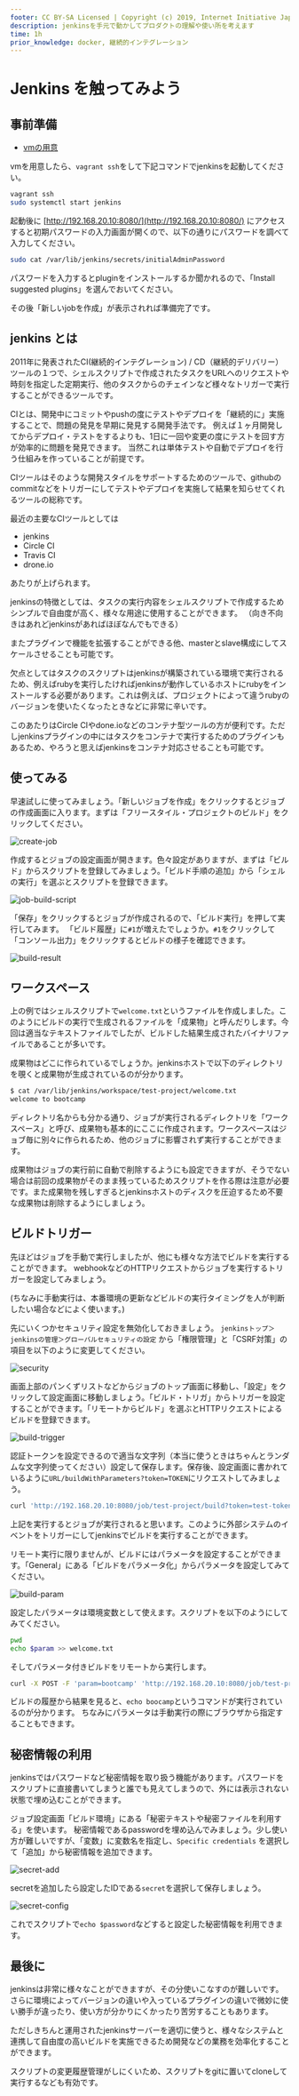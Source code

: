 ```yaml
---
footer: CC BY-SA Licensed | Copyright (c) 2019, Internet Initiative Japan Inc.
description: jenkinsを手元で動かしてプロダクトの理解や使い所を考えます
time: 1h
prior_knowledge: docker, 継続的インテグレーション
---
```


<header-table/>

# Jenkins を触ってみよう

## 事前準備

- [vmの用意](https://gh.iiji.jp/pages/iij-bootcamp/iij-bootcamp/preparation/vagrant)

vmを用意したら、`vagrant ssh`をして下記コマンドでjenkinsを起動してください。

```bash
vagrant ssh
sudo systemctl start jenkins
```

起動後に [http://192.168.20.10:8080/](http://192.168.20.10:8080/) にアクセスすると初期パスワードの入力画面が開くので、以下の通りにパスワードを調べて入力してください。

```bash
sudo cat /var/lib/jenkins/secrets/initialAdminPassword
```

パスワードを入力するとpluginをインストールするか聞かれるので、「Install suggested plugins」を選んでおいてください。

その後「新しいjobを作成」が表示されれば準備完了です。

## jenkins とは

2011年に発表されたCI(継続的インテグレーション) / CD（継続的デリバリー）ツールの１つで、シェルスクリプトで作成されたタスクをURLへのリクエストや時刻を指定した定期実行、他のタスクからのチェインなど様々なトリガーで実行することができるツールです。

CIとは、開発中にコミットやpushの度にテストやデプロイを「継続的に」実施することで、問題の発見を早期に発見する開発手法です。
例えば１ヶ月開発してからデプロイ・テストをするよりも、1日に一回や変更の度にテストを回す方が効率的に問題を発見できます。
当然これは単体テストや自動でデプロイを行う仕組みを作っていることが前提です。

CIツールはそのような開発スタイルをサポートするためのツールで、githubのcommitなどをトリガーにしてテストやデプロイを実施して結果を知らせてくれるツールの総称です。

最近の主要なCIツールとしては

- jenkins
- Circle CI
- Travis CI
- drone.io

あたりが上げられます。

jenkinsの特徴としては、タスクの実行内容をシェルスクリプトで作成するためシンプルで自由度が高く、様々な用途に使用することができます。
（向き不向きはあれどjenkinsがあればほぼなんでもできる）

またプラグインで機能を拡張することができる他、masterとslave構成にしてスケールさせることも可能です。

欠点としてはタスクのスクリプトはjenkinsが構築されている環境で実行されるため、例えばrubyを実行したければjenkinsが動作しているホストにrubyをインストールする必要があります。これは例えば、プロジェクトによって違うrubyのバージョンを使いたくなったときなどに非常に辛いです。

このあたりはCircle CIやdone.ioなどのコンテナ型ツールの方が便利です。ただしjenkinsプラグインの中にはタスクをコンテナで実行するためのプラグインもあるため、やろうと思えばjenkinsをコンテナ対応させることも可能です。

## 使ってみる

早速試しに使ってみましょう。「新しいジョブを作成」をクリックするとジョブの作成画面に入ります。まずは「フリースタイル・プロジェクトのビルド」をクリックしてください。

![create-job](./images/create-job.png)

作成するとジョブの設定画面が開きます。色々設定がありますが、まずは「ビルド」からスクリプトを登録してみましょう。「ビルド手順の追加」から「シェルの実行」を選ぶとスクリプトを登録できます。

![job-build-script](./images/job-build-script.png)

「保存」をクリックするとジョブが作成されるので、「ビルド実行」を押して実行してみます。
「ビルド履歴」に`#1`が増えたでしょうか。`#1`をクリックして「コンソール出力」をクリックするとビルドの様子を確認できます。

![build-result](./images/build-result.png)

## ワークスペース

上の例ではシェルスクリプトで`welcome.txt`というファイルを作成しました。このようにビルドの実行で生成されるファイルを「成果物」と呼んだりします。今回は適当なテキストファイルでしたが、ビルドした結果生成されたバイナリファイルであることが多いです。

成果物はどこに作られているでしょうか。jenkinsホストで以下のディレクトリを覗くと成果物が生成されているのが分かります。

```bash
$ cat /var/lib/jenkins/workspace/test-project/welcome.txt
welcome to bootcamp
```

ディレクトリ名からも分かる通り、ジョブが実行されるディレクトリを「ワークスペース」と呼び、成果物も基本的にここに作成されます。ワークスペースはジョブ毎に別々に作られるため、他のジョブに影響されず実行することができます。

成果物はジョブの実行前に自動で削除するようにも設定できますが、そうでない場合は前回の成果物がそのまま残っているためスクリプトを作る際は注意が必要です。また成果物を残しすぎるとjenkinsホストのディスクを圧迫するため不要な成果物は削除するようにしましょう。

## ビルドトリガー

先ほどはジョブを手動で実行しましたが、他にも様々な方法でビルドを実行することができます。
webhookなどのHTTPリクエストからジョブを実行するトリガーを設定してみましょう。

(ちなみに手動実行は、本番環境の更新などビルドの実行タイミングを人が判断したい場合などによく使います。)

先にいくつかセキュリティ設定を無効化しておきましょう。
`jenkinsトップ＞jenkinsの管理＞グローバルセキュリティの設定` から「権限管理」と「CSRF対策」の項目を以下のように変更してください。

![security](./images/security.png)

画面上部のパンくずリストなどからジョブのトップ画面に移動し、「設定」をクリックして設定画面に移動しましょう。「ビルド・トリガ」からトリガーを設定することができます。「リモートからビルド」を選ぶとHTTPリクエストによるビルドを登録できます。

![build-trigger](./images/build-trigger.png)

認証トークンを設定できるので適当な文字列（本当に使うときはちゃんとランダムな文字列使ってください）設定して保存します。保存後、設定画面に書かれているように`URL/buildWithParameters?token=TOKEN`にリクエストしてみましょう。

```bash
curl 'http://192.168.20.10:8080/job/test-project/build?token=test-token'
```

上記を実行するとジョブが実行されると思います。このように外部システムのイベントをトリガーにしてjenkinsでビルドを実行することができます。

リモート実行に限りませんが、ビルドにはパラメータを設定することができます。「General」にある「ビルドをパラメータ化」からパラメータを設定してみてください。

![build-param](./images/build-param.png)

設定したパラメータは環境変数として使えます。スクリプトを以下のようにしてみてください。

```bash
pwd
echo $param >> welcome.txt
```

そしてパラメータ付きビルドをリモートから実行します。

```bash
curl -X POST -F 'param=bootcamp' 'http://192.168.20.10:8080/job/test-project/buildWithParameters?token=test-token'
```

ビルドの履歴から結果を見ると、`echo boocamp`というコマンドが実行されているのが分かります。
ちなみにパラメータは手動実行の際にブラウザから指定することもできます。

## 秘密情報の利用

jenkinsではパスワードなど秘密情報を取り扱う機能があります。パスワードをスクリプトに直接書いてしまうと誰でも見えてしまうので、外には表示されない状態で埋め込むことができます。

ジョブ設定画面「ビルド環境」にある「秘密テキストや秘密ファイルを利用する」を使います。
秘密情報であるpasswordを埋め込んでみましょう。少し使い方が難しいですが、「変数」に変数名を指定し、`Specific credentials` を選択して「追加」から秘密情報を追加できます。

![secret-add](./images/secret-add.png)

secretを追加したら設定したIDである`secret`を選択して保存しましょう。

![secret-config](./images/secret-config.png)

これでスクリプトで`echo $password`などすると設定した秘密情報を利用できます。

## 最後に

jenkinsは非常に様々なことができますが、その分使いこなすのが難しいです。さらに環境によってバージョンの違いや入っているプラグインの違いで微妙に使い勝手が違ったり、使い方が分かりにくかったり苦労することもあります。

ただしきちんと運用されたjenkinsサーバーを適切に使うと、様々なシステムと連携して自由度の高いビルドを実施できるため開発などの業務を効率化することができます。

スクリプトの変更履歴管理がしにくいため、スクリプトをgitに置いてcloneして実行するなども有効です。

<credit-footer/>
